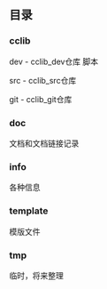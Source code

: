 ## 目录

### cclib

dev - cclib_dev仓库 脚本

src - cclib_src仓库

git - cclib_git仓库

### doc

文档和文档链接记录

### info

各种信息

### template

模版文件

### tmp

临时，将来整理

